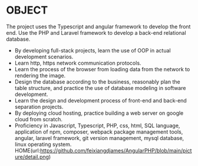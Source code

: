 # OBJECT
The project uses the Typescript and angular framework to develop the front end. Use the PHP and Laravel framework to develop a back-end relational database.
- By developing full-stack projects, learn the use of OOP in actual development scenarios.
- Learn http, https network communication protocols.
- Learn the process of the browser from loading data from the network to rendering the image.
- Design the database according to the business, reasonably plan the table structure, and practice the use of database modeling in software development.
- Learn the design and development process of front-end and back-end separation projects.
- By deploying cloud hosting, practice building a web server on google cloud from scratch.
- Proficiency in Javascript, Typescript, PHP, css, html, SQL language, application of npm, composer, webpack package management tools, angular, laravel framework, git version management, mysql database, linux operating system.
HOME(url:https://github.com/feixiangdjames/AngularPHP/blob/main/picture/detail.png)
